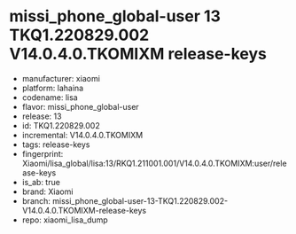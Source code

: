# missi_phone_global-user 13 TKQ1.220829.002 V14.0.4.0.TKOMIXM release-keys
- manufacturer: xiaomi
- platform: lahaina
- codename: lisa
- flavor: missi_phone_global-user
- release: 13
- id: TKQ1.220829.002
- incremental: V14.0.4.0.TKOMIXM
- tags: release-keys
- fingerprint: Xiaomi/lisa_global/lisa:13/RKQ1.211001.001/V14.0.4.0.TKOMIXM:user/release-keys
- is_ab: true
- brand: Xiaomi
- branch: missi_phone_global-user-13-TKQ1.220829.002-V14.0.4.0.TKOMIXM-release-keys
- repo: xiaomi_lisa_dump
